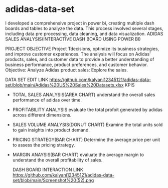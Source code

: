 # adidas-data-set
I developed a comprehensive project in power bi, creating multiple dash boards and tables to analyze the data. This process involved several stages, including data pre processing, data cleaning, and data visualization.
ADIDAS SALES ANALYSIS(INTERACTIVE DASH BOARD USING POWER BI)

PROJECT OBJECTIVE
Project Tdecisions, optimize its business strategies, and improve customer experiences. The analysis will focus on Adidas' products, sales, and customer data to provide a better understanding of business performance, product preferences, and customer behavior.  Objective:  Analyze Adidas product sales: Explore the sales.

DATA SET EDIT LINK
https://github.com/kalyani12345121/adidas-data-set/blob/main/Adidas%20US%20Sales%20Datasets.xlsx
KPIS
* TOTAL SALES ANALYSIS(AREA CHART)
   understand the overall sales performance of adidas over time.
* PROFITABILITY ANALYSIS
    evaluate the total profoit generated by adidas across different dimensions.
* SALES VOLUME ANALYSIS(DONUT CHART)
   Examine the total units sold to gain insights into product demand.
* PRICING STRATEGY(BAR CHART)
  Determine the average price per unit to assess the pricing strategy.
* MARGIN ANAYSIS(BAR CHART)
  evaluate the average margin to understand the overall profitability of sales.

  DASH BOARD INTERACTION LINK
https://github.com/kalyani12345121/adidas-data-set/blob/main/Screenshot%20(52).png
  

